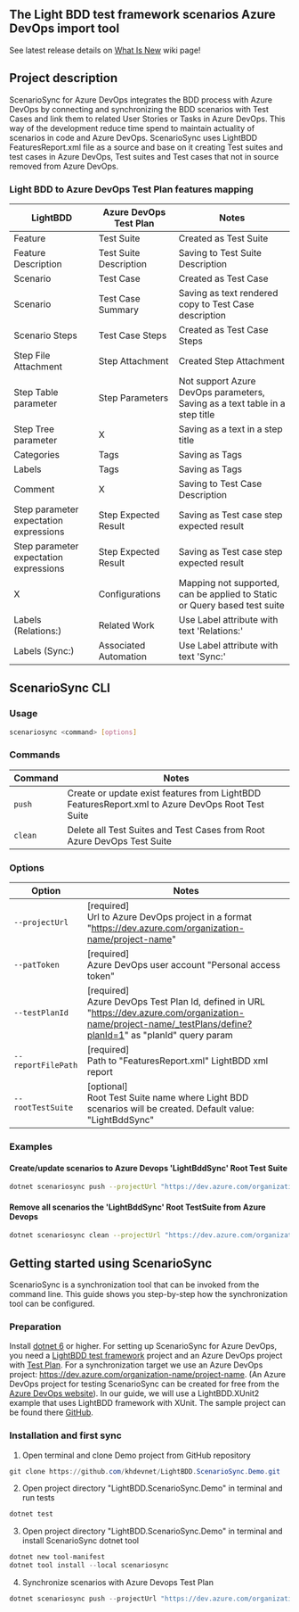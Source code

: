 ## The Light BDD test framework scenarios Azure DevOps import tool

See latest release details on [What Is New]()  wiki page!

## Project description
ScenarioSync for Azure DevOps integrates the BDD process with Azure DevOps by connecting and synchronizing the BDD scenarios with Test Cases 
and link them to related User Stories or Tasks in Azure DevOps. This way of the development reduce time spend to maintain actuality of scenarios in code and Azure DevOps.
ScenarioSync uses LightBDD FeaturesReport.xml file as a source and base on it creating Test suites and test cases in Azure DevOps, Test suites and Test cases that not in source removed from Azure DevOps.

### Light BDD to Azure DevOps Test Plan features mapping

| LightBDD                               | Azure DevOps Test Plan | Notes                                                                       |
|----------------------------------------|------------------------|-----------------------------------------------------------------------------|
| Feature                                | Test Suite             | Created as Test Suite                                                       |
| Feature Description                    | Test Suite Description | Saving to Test Suite Description                                            |
| Scenario                               | Test Case              | Created as Test Case                                                        |
| Scenario                               | Test Case Summary      | Saving as text rendered copy to Test Case description                       |
| Scenario Steps                         | Test Case Steps        | Created as Test Case Steps                                                  |
| Step File Attachment                   | Step Attachment        | Created Step Attachment                                                     |
| Step Table parameter                   | Step Parameters        | Not support Azure DevOps parameters, Saving as a text table in a step title |
| Step Tree parameter                    | X                      | Saving as a text in a step title                                            |
| Categories                             | Tags                   | Saving as Tags                                                              |
| Labels                                 | Tags                   | Saving as Tags                                                              |
| Comment                                | X                      | Saving to Test Case Description                                             |
| Step parameter expectation expressions | Step Expected Result   | Saving as Test case step expected result                                    |
| Step parameter expectation expressions | Step Expected Result   | Saving as Test case step expected result                                    |
| X                                      | Configurations         | Mapping not supported, can be applied to Static or Query based test suite   |
| Labels (Relations:)                    | Related Work           | Use Label attribute with text 'Relations:'                                  |
| Labels (Sync:)                         | Associated Automation  | Use Label attribute with text 'Sync:'                                       |

## ScenarioSync CLI 
### Usage
```bash
scenariosync <command> [options]
```

### Commands
| Command     | Notes                                                                                            |
|-------------|--------------------------------------------------------------------------------------------------|
| ```push```  | Create or update exist features from LightBDD FeaturesReport.xml to Azure DevOps Root Test Suite |
| ```clean``` | Delete all Test Suites and Test Cases from Root Azure DevOps Test Suite                          |

### Options
| Option                 | Notes                                                                                                                                                               |
|------------------------|---------------------------------------------------------------------------------------------------------------------------------------------------------------------|
| ```--projectUrl```     | [required] <br/>Url to Azure DevOps project in a format "https://dev.azure.com/organization-name/project-name"                                                      |
| ```--patToken```       | [required] <br/>Azure DevOps user account "Personal access token"                                                                                                   |
| ```--testPlanId```     | [required] <br/>Azure DevOps Test Plan Id, defined in URL "https://dev.azure.com/organization-name/project-name/_testPlans/define?planId=1" as "planId" query param |
| ```--reportFilePath``` | [required] <br/>Path to "FeaturesReport.xml" LightBDD xml report                                                                                                    |
| ```--rootTestSuite```  | [optional] <br/>Root Test Suite name where Light BDD scenarios will be created. Default value: "LightBddSync"                                                       |

### Examples
#### Create/update scenarios to Azure Devops 'LightBddSync' Root Test Suite
```bash
dotnet scenariosync push --projectUrl "https://dev.azure.com/organization-name/project-name" --patToken "344urpefnuf4skfobpu3fejhlumm7mvo373pxqmwhbbdxabjq" --testPlanId 5 --reportFilePath "FeaturesReport.xml" 
```

#### Remove all scenarios the 'LightBddSync' Root TestSuite from Azure Devops
```bash
dotnet scenariosync clean --projectUrl "https://dev.azure.com/organization-name/project-name" --patToken "344urpefnuf4skfobpu3fejhlumm7mvo373pxqmwhbbdxabjq" --testPlanId 5 --reportFilePath "FeaturesReport.xml" 
```

## Getting started using ScenarioSync
ScenarioSync is a synchronization tool that can be invoked from the command line.
This guide shows you step-by-step how the synchronization tool can be configured.

### Preparation
Install [dotnet 6](https://learn.microsoft.com/en-us/dotnet/core/install/windows?tabs=net70) or higher.
For setting up ScenarioSync for Azure DevOps, you need a [LightBDD test framework](https://github.com/LightBDD/LightBDD) project and an Azure DevOps project with [Test Plan](https://learn.microsoft.com/en-us/azure/devops/test/overview?view=azure-devops).
For a synchronization target we use an Azure DevOps project: https://dev.azure.com/organization-name/project-name. 
(An Azure DevOps project for testing ScenarioSync can be created for free from the [Azure DevOps website](https://azure.microsoft.com/en-us/products/devops/)).
In our guide, we will use a LightBDD.XUnit2 example that uses LightBDD framework with XUnit.
The sample project can be found there [GitHub](https://github.com/khdevnet/LightBDD.ScenarioSync.Demo).

### Installation and first sync
1. Open terminal and clone Demo project from GitHub repository
```powershell
git clone https://github.com/khdevnet/LightBDD.ScenarioSync.Demo.git
```
2. Open project directory "LightBDD.ScenarioSync.Demo" in terminal and run tests
```powershell
dotnet test
```
3. Open project directory "LightBDD.ScenarioSync.Demo" in terminal and install ScenarioSync dotnet tool
```powershell
dotnet new tool-manifest
dotnet tool install --local scenariosync
```

4. Synchronize scenarios with Azure Devops Test Plan
```powershell
dotnet scenariosync push --projectUrl "https://dev.azure.com/organization-name/project-name" --patToken "344urpefnuf4skfobpu3fejhlumm7mvo373pxqmwhbbdxabjq" --testPlanId 5 --reportFilePath "./Reports/FeaturesReport.xml" 
```
